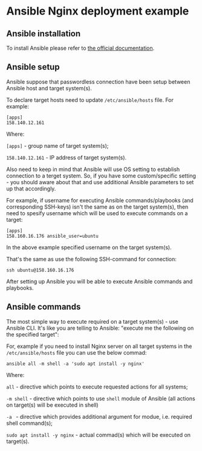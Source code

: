 # Ansible Nginx deployment example

## Ansible installation

To install Ansible please refer to [the official documentation](https://docs.ansible.com/ansible/latest/installation_guide/installation_distros.html).

## Ansible setup

Ansible suppose that passwordless connection have been setup between Ansible host and target system(s).

To declare target hosts need to update `/etc/ansible/hosts` file.
For example:
```
[apps]
158.140.12.161
```

Where:

`[apps]` - group name of target system(s);

`158.140.12.161` - IP address of target system(s).

Also need to keep in mind that Ansible will use OS setting to establish connection to a terget system. So, if you have some custom/specific setting - you should aware about that and use additional Ansible parameters to set up that accordingly.

For example, if username for executing Ansible commands/playbooks (and corresponding SSH-keys) isn't the same as on the target system(s), then need to spesify username which will be used to execute commands on a target:
```
[apps]
158.160.16.176 ansible_user=ubuntu
```
In the above example specified username on the target system(s).

That's the same as use the following SSH-command for connection:
```
ssh ubuntu@158.160.16.176
```

After setting up Ansible you will be able to execute Ansible commands and playbooks.

## Ansible commands

The most simple way to execute required on a target system(s) - use Ansible CLI. It's like you are telling to Ansible: "execute me the following on the specified target":

For, example if you need to install Nginx server on all target systems in the `/etc/ansible/hosts` file you can use the below commad:
```
ansible all -m shell -a 'sudo apt install -y nginx'
```

Where:

`all` - directive which points to execute requested actions for all systems;

`-m shell` - directive which points to use `shell` module of Ansible (all actions on target(s) will be executed in shell)

`-a ` - directive which provides additional argument for modue, i.e. required shell command(s);

`sudo apt install -y nginx` - actual commad(s) which will be executed on target(s).
